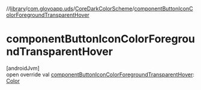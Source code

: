 //[library](../../../index.md)/[com.glovoapp.uds](../index.md)/[CoreDarkColorScheme](index.md)/[componentButtonIconColorForegroundTransparentHover](component-button-icon-color-foreground-transparent-hover.md)

# componentButtonIconColorForegroundTransparentHover

[androidJvm]\
open override val [componentButtonIconColorForegroundTransparentHover](component-button-icon-color-foreground-transparent-hover.md): [Color](https://developer.android.com/reference/kotlin/androidx/compose/ui/graphics/Color.html)
